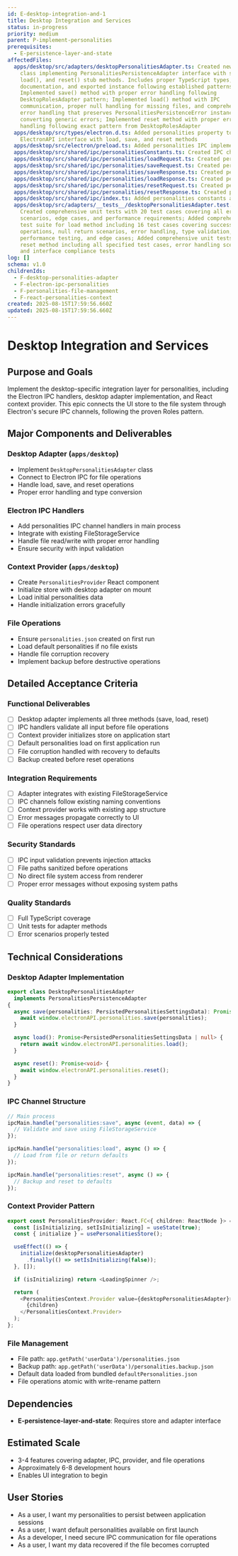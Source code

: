 ```yaml
---
id: E-desktop-integration-and-1
title: Desktop Integration and Services
status: in-progress
priority: medium
parent: P-implement-personalities
prerequisites:
  - E-persistence-layer-and-state
affectedFiles:
  apps/desktop/src/adapters/desktopPersonalitiesAdapter.ts: Created new adapter
    class implementing PersonalitiesPersistenceAdapter interface with save(),
    load(), and reset() stub methods. Includes proper TypeScript types, JSDoc
    documentation, and exported instance following established patterns.;
    Implemented save() method with proper error handling following
    DesktopRolesAdapter pattern; Implemented load() method with IPC
    communication, proper null handling for missing files, and comprehensive
    error handling that preserves PersonalitiesPersistenceError instances while
    converting generic errors; Implemented reset method with proper error
    handling following exact pattern from DesktopRolesAdapter
  apps/desktop/src/types/electron.d.ts: Added personalities property to
    ElectronAPI interface with load, save, and reset methods
  apps/desktop/src/electron/preload.ts: Added personalities IPC implementation with error handling and logging
  apps/desktop/src/shared/ipc/personalitiesConstants.ts: Created IPC channel constants for personalities operations
  apps/desktop/src/shared/ipc/personalities/loadRequest.ts: Created personalities load request type interface
  apps/desktop/src/shared/ipc/personalities/saveRequest.ts: Created personalities save request type interface
  apps/desktop/src/shared/ipc/personalities/saveResponse.ts: Created personalities save response type interface
  apps/desktop/src/shared/ipc/personalities/loadResponse.ts: Created personalities load response type interface
  apps/desktop/src/shared/ipc/personalities/resetRequest.ts: Created personalities reset request type interface
  apps/desktop/src/shared/ipc/personalities/resetResponse.ts: Created personalities reset response type interface
  apps/desktop/src/shared/ipc/index.ts: Added personalities constants and types to IPC exports
  apps/desktop/src/adapters/__tests__/desktopPersonalitiesAdapter.test.ts:
    Created comprehensive unit tests with 20 test cases covering all error
    scenarios, edge cases, and performance requirements; Added comprehensive
    test suite for load method including 16 test cases covering successful
    operations, null return scenarios, error handling, type validation,
    performance testing, and edge cases; Added comprehensive unit tests for
    reset method including all specified test cases, error handling scenarios,
    and interface compliance tests
log: []
schema: v1.0
childrenIds:
  - F-desktop-personalities-adapter
  - F-electron-ipc-personalities
  - F-personalities-file-management
  - F-react-personalities-context
created: 2025-08-15T17:59:56.660Z
updated: 2025-08-15T17:59:56.660Z
---
```


# Desktop Integration and Services

## Purpose and Goals

Implement the desktop-specific integration layer for personalities, including the Electron IPC handlers, desktop adapter implementation, and React context provider. This epic connects the UI store to the file system through Electron's secure IPC channels, following the proven Roles pattern.

## Major Components and Deliverables

### Desktop Adapter (`apps/desktop`)

- Implement `DesktopPersonalitiesAdapter` class
- Connect to Electron IPC for file operations
- Handle load, save, and reset operations
- Proper error handling and type conversion

### Electron IPC Handlers

- Add personalities IPC channel handlers in main process
- Integrate with existing FileStorageService
- Handle file read/write with proper error handling
- Ensure security with input validation

### Context Provider (`apps/desktop`)

- Create `PersonalitiesProvider` React component
- Initialize store with desktop adapter on mount
- Load initial personalities data
- Handle initialization errors gracefully

### File Operations

- Ensure `personalities.json` created on first run
- Load default personalities if no file exists
- Handle file corruption recovery
- Implement backup before destructive operations

## Detailed Acceptance Criteria

### Functional Deliverables

- [ ] Desktop adapter implements all three methods (save, load, reset)
- [ ] IPC handlers validate all input before file operations
- [ ] Context provider initializes store on application start
- [ ] Default personalities load on first application run
- [ ] File corruption handled with recovery to defaults
- [ ] Backup created before reset operations

### Integration Requirements

- [ ] Adapter integrates with existing FileStorageService
- [ ] IPC channels follow existing naming conventions
- [ ] Context provider works with existing app structure
- [ ] Error messages propagate correctly to UI
- [ ] File operations respect user data directory

### Security Standards

- [ ] IPC input validation prevents injection attacks
- [ ] File paths sanitized before operations
- [ ] No direct file system access from renderer
- [ ] Proper error messages without exposing system paths

### Quality Standards

- [ ] Full TypeScript coverage
- [ ] Unit tests for adapter methods
- [ ] Error scenarios properly tested

## Technical Considerations

### Desktop Adapter Implementation

```typescript
export class DesktopPersonalitiesAdapter
  implements PersonalitiesPersistenceAdapter
{
  async save(personalities: PersistedPersonalitiesSettingsData): Promise<void> {
    await window.electronAPI.personalities.save(personalities);
  }

  async load(): Promise<PersistedPersonalitiesSettingsData | null> {
    return await window.electronAPI.personalities.load();
  }

  async reset(): Promise<void> {
    await window.electronAPI.personalities.reset();
  }
}
```

### IPC Channel Structure

```typescript
// Main process
ipcMain.handle("personalities:save", async (event, data) => {
  // Validate and save using FileStorageService
});

ipcMain.handle("personalities:load", async () => {
  // Load from file or return defaults
});

ipcMain.handle("personalities:reset", async () => {
  // Backup and reset to defaults
});
```

### Context Provider Pattern

```typescript
export const PersonalitiesProvider: React.FC<{ children: ReactNode }> = ({ children }) => {
  const [isInitializing, setIsInitializing] = useState(true);
  const { initialize } = usePersonalitiesStore();

  useEffect(() => {
    initialize(desktopPersonalitiesAdapter)
      .finally(() => setIsInitializing(false));
  }, []);

  if (isInitializing) return <LoadingSpinner />;

  return (
    <PersonalitiesContext.Provider value={desktopPersonalitiesAdapter}>
      {children}
    </PersonalitiesContext.Provider>
  );
};
```

### File Management

- File path: `app.getPath('userData')/personalities.json`
- Backup path: `app.getPath('userData')/personalities.backup.json`
- Default data loaded from bundled `defaultPersonalities.json`
- File operations atomic with write-rename pattern

## Dependencies

- **E-persistence-layer-and-state**: Requires store and adapter interface

## Estimated Scale

- 3-4 features covering adapter, IPC, provider, and file operations
- Approximately 6-8 development hours
- Enables UI integration to begin

## User Stories

- As a user, I want my personalities to persist between application sessions
- As a user, I want default personalities available on first launch
- As a developer, I need secure IPC communication for file operations
- As a user, I want my data recovered if the file becomes corrupted
